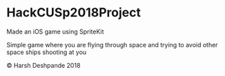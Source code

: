 # HackCUSp2018Project
Made an iOS game using SpriteKit

Simple game where you are flying through space and trying to avoid other space ships shooting at you

© Harsh Deshpande 2018
